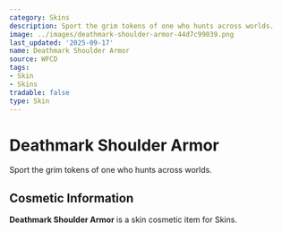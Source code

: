 ```yaml
---
category: Skins
description: Sport the grim tokens of one who hunts across worlds.
image: ../images/deathmark-shoulder-armor-44d7c99039.png
last_updated: '2025-09-17'
name: Deathmark Shoulder Armor
source: WFCD
tags:
- Skin
- Skins
tradable: false
type: Skin
---
```


# Deathmark Shoulder Armor

Sport the grim tokens of one who hunts across worlds.

## Cosmetic Information

**Deathmark Shoulder Armor** is a skin cosmetic item for Skins.

